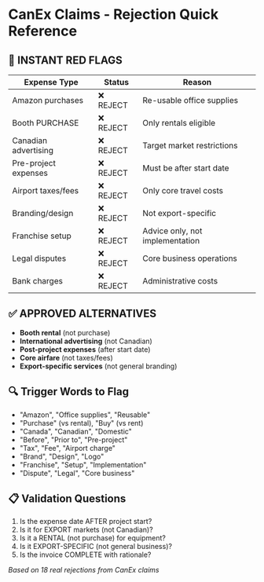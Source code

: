 # CanEx Claims - Rejection Quick Reference

## 🚨 **INSTANT RED FLAGS**

| **Expense Type** | **Status** | **Reason** |
|------------------|------------|------------|
| Amazon purchases | ❌ REJECT | Re-usable office supplies |
| Booth PURCHASE | ❌ REJECT | Only rentals eligible |
| Canadian advertising | ❌ REJECT | Target market restrictions |
| Pre-project expenses | ❌ REJECT | Must be after start date |
| Airport taxes/fees | ❌ REJECT | Only core travel costs |
| Branding/design | ❌ REJECT | Not export-specific |
| Franchise setup | ❌ REJECT | Advice only, not implementation |
| Legal disputes | ❌ REJECT | Core business operations |
| Bank charges | ❌ REJECT | Administrative costs |

## ✅ **APPROVED ALTERNATIVES**

- **Booth rental** (not purchase)
- **International advertising** (not Canadian)
- **Post-project expenses** (after start date)
- **Core airfare** (not taxes/fees)
- **Export-specific services** (not general branding)

## 🔍 **Trigger Words to Flag**
- "Amazon", "Office supplies", "Reusable"
- "Purchase" (vs rental), "Buy" (vs rent)
- "Canada", "Canadian", "Domestic"
- "Before", "Prior to", "Pre-project"
- "Tax", "Fee", "Airport charge"
- "Brand", "Design", "Logo"
- "Franchise", "Setup", "Implementation"
- "Dispute", "Legal", "Core business"

## 📋 **Validation Questions**
1. Is the expense date AFTER project start?
2. Is it for EXPORT markets (not Canadian)?
3. Is it a RENTAL (not purchase) for equipment?
4. Is it EXPORT-SPECIFIC (not general business)?
5. Is the invoice COMPLETE with rationale?

*Based on 18 real rejections from CanEx claims*